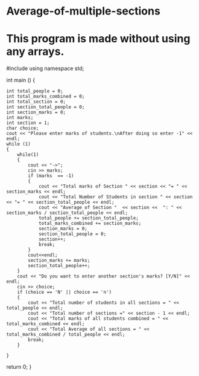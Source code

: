 # Average-of-multiple-sections
# This program is made without using any arrays. 

#include <iostream> 
using namespace std;

int main () {
	
	int total_people = 0;
	int total_marks_combined = 0;
	int total_section = 0;
	int section_total_people = 0;
	int section_marks = 0;
	int marks;
	int section = 1;
	char choice;
	cout << "Please enter marks of students.\nAfter doing so enter -1" << endl;
	while (1)
	{
		while(1)
		{
			cout << "->";
			cin >> marks;
			if (marks  == -1)
			{
				cout << "Total marks of Section " << section << "= " << section_marks << endl;
				cout << "Total Number of Students in section " << section << "= " << section_total_people << endl;
				cout << "Average of Section "  << section <<  ": " << section_marks / section_total_people << endl;
				total_people += section_total_people;
				total_marks_combined += section_marks;
				section_marks = 0;
				section_total_people = 0;
				section++; 
				break;
			}
			cout<<endl;
			section_marks += marks;
			section_total_people++;
		}
		cout << "Do you want to enter another section's marks? [Y/N]" << endl;
		cin >> choice;
		if (choice == 'N' || choice == 'n')
		{
			cout << "Total number of students in all sections = " << total_people << endl;
			cout << "Total number of sections =" << section - 1 << endl;
			cout << "Total marks of all students combined = " << total_marks_combined << endl;
			cout << "Total Average of all sections = " << total_marks_combined / total_people << endl;
			break;
		}

	}
  return 0;
}
